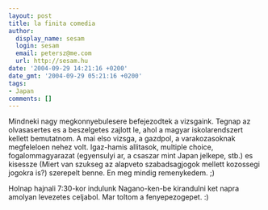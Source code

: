```yaml
---
layout: post
title: la finita comedia
author:
  display_name: sesam
  login: sesam
  email: petersz@me.com
  url: http://sesam.hu
date: '2004-09-29 14:21:16 +0200'
date_gmt: '2004-09-29 05:21:16 +0200'
tags:
- Japan
comments: []
---
```


Mindneki nagy megkonnyebulesere befejezodtek a vizsgaink. Tegnap az olvasasertes es a beszelgetes zajlott le, ahol a magyar iskolarendszert kellett bemutatnom. A mai elso vizsga, a gazdpol, a varakozasoknak megfeleloen nehez volt. Igaz-hamis allitasok, multiple choice, fogalommagyarazat (egyensulyi ar, a csaszar mint Japan jelkepe, stb.) es kisessze (Miert van szukseg az alapveto szabadsagjogok mellett kozossegi jogokra is?) szerepelt benne. En meg mindig remenykedem. ;)

Holnap hajnali 7:30-kor indulunk Nagano-ken-be kirandulni ket napra amolyan levezetes celjabol. Mar toltom a fenyepezogepet. :)
